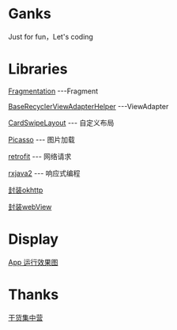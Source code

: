 # Ganks
Just for fun，Let's coding

# Libraries

[Fragmentation](https://github.com/YoKeyword/Fragmentation) ---Fragment

[BaseRecyclerViewAdapterHelper](https://github.com/CymChad/BaseRecyclerViewAdapterHelper) ---ViewAdapter

[CardSwipeLayout](https://github.com/yuqirong/CardSwipeLayout) --- 自定义布局

[Picasso](https://github.com/square/picasso) --- 图片加载

[retrofit](https://github.com/square/retrofit) --- 网络请求

[rxjava2](https://github.com/ReactiveX/RxJava) --- 响应式编程

[封装okhttp]()

[封装webView]()

# Display

  [App 运行效果图](https://github.com/xianfeng92/Ganks/blob/master/images/Display.md)
  

# Thanks

[干货集中营](https://gank.io/api)
